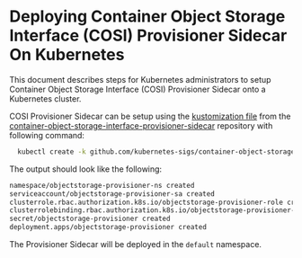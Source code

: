 # Deploying Container Object Storage Interface (COSI) Provisioner Sidecar On Kubernetes

This document describes steps for Kubernetes administrators to setup Container Object Storage Interface (COSI) Provisioner Sidecar onto a Kubernetes cluster.

COSI Provisioner Sidecar can be setup using the [kustomization file](https://github.com/kubernetes-sigs/container-object-storage-interface-provisioner-sidecar/blob/master/kustomization.yaml) from the [container-object-storage-interface-provisioner-sidecar](https://github.com/kubernetes-sigs/container-object-storage-interface-provisioner-sidecar) repository with following command:

```sh
  kubectl create -k github.com/kubernetes-sigs/container-object-storage-interface-provisioner-sidecar
```
The output should look like the following:
```sh
namespace/objectstorage-provisioner-ns created
serviceaccount/objectstorage-provisioner-sa created
clusterrole.rbac.authorization.k8s.io/objectstorage-provisioner-role created
clusterrolebinding.rbac.authorization.k8s.io/objectstorage-provisioner-role-binding created
secret/objectstorage-provisioner created
deployment.apps/objectstorage-provisioner created
```

The Provisioner Sidecar will be deployed in the `default` namespace.

